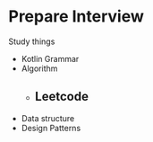 # Prepare Interview

Study things 

- Kotlin Grammar
- Algorithm
    - Leetcode
        - 
- Data structure
- Design Patterns

    

  
